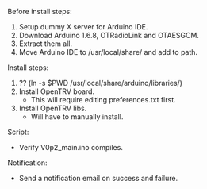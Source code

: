 Before install steps:
1. Setup dummy X server for Arduino IDE.
2. Download Arduino 1.6.8, OTRadioLink and OTAESGCM.
3. Extract them all.
4. Move Arduino IDE to /usr/local/share/ and add to path.

Install steps:
1. ?? (ln -s $PWD /usr/local/share/arduino/libraries/)
2. Install OpenTRV board.
    - This will require editing preferences.txt first.
3. Install OpenTRV libs.
    - Will have to manually install.

Script:
- Verify V0p2_main.ino compiles.

Notification:
- Send a notification email on success and failure.
